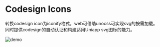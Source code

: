  # Codesign Icons

 转换codesign icon为iconify格式，web可借助unocss可实现svg的按需加载。
 同时提供codesign的自动认证和构建适用Uniapp svg图标的能力。



![demo](./screenshots/demo.gif)









